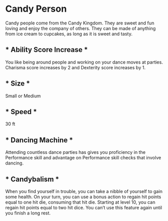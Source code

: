 # Candy Person
Candy people come from the Candy Kingdom. 
They are sweet and fun loving and enjoy the company of others. 
They can be made of  anything from ice cream to cupcakes, as long as it is sweet and tasty.
## * Ability Score Increase *
 You like being around people and working on your dance moves at parties. 
 Charisma score increases by 2 and Dexterity score increases by 1.
 ## * Size *
 Small or Medium
 ## * Speed *
 30 ft
 ## * Dancing Machine *
 Attending countless dance parties has gives you proficiency in the Performance skill and advantage on Performance skill checks that involve dancing.
 ## * Candybalism *
 When you find yourself in trouble, you can take a nibble of yourself to gain some health. 
 On your turn, you can use a bonus action to regain hit points equal to one hit die, consuming that hit die. 
 Starting at level 10, you can regain hit points equal to two hit dice. 
 You can’t use this feature again until you finish a long rest.
